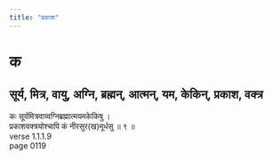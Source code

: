 ```yaml
---
title: "प्रकाश"
---
```


# क
## सूर्य, मित्र, वायु, अग्नि, ब्रह्मन्, आत्मन्, यम, केकिन्, प्रकाश, वक्त्र
कः सूर्यमित्रवाय्वग्निब्रह्मात्मयमकेकिषु ।<BR>प्रकाशवक्त्रयोश्चापि कं नीरसुर(ख)मूर्धसु ॥ ९ ॥<BR>verse 1.1.1.9<BR>page 0119

